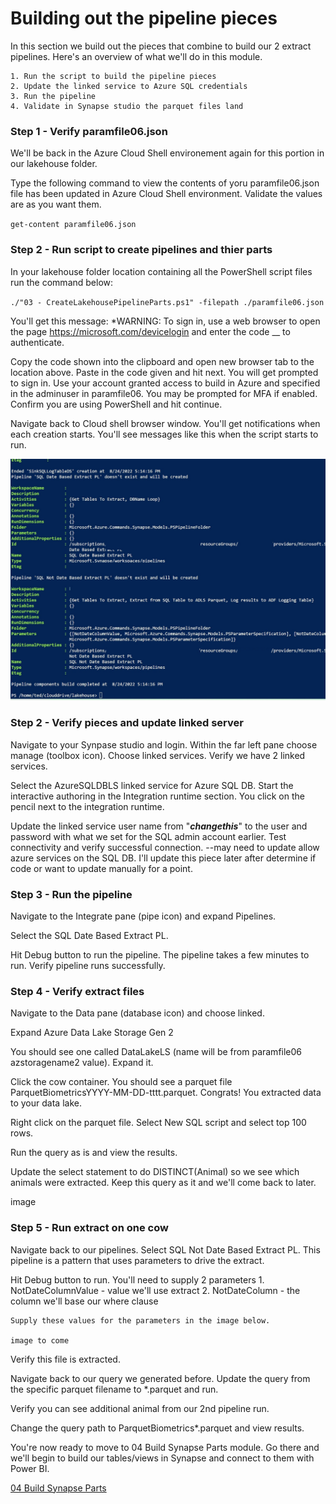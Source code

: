 # Building out the pipeline pieces 
In this section we build out the pieces that combine to build our 2 extract pipelines.  Here's an overview of what we'll do in this module.  
		
	1. Run the script to build the pipeline pieces 
	2. Update the linked service to Azure SQL credentials 
    3. Run the pipeline 
    4. Validate in Synapse studio the parquet files land 


### Step 1 - Verify paramfile06.json ###
We'll be back in the Azure Cloud Shell environement again for this portion in our lakehouse folder.    

Type the following command to view the contents of yoru paramfile06.json file has been updated in Azure Cloud Shell environment.  Validate the values are as you want them.    

`get-content paramfile06.json`

### Step 2 - Run script to create pipelines and thier parts ###
In your lakehouse folder location containing all the PowerShell script files run the command below:  

`./"03 - CreateLakehousePipelineParts.ps1" -filepath ./paramfile06.json`

You'll get this message: 
*WARNING: To sign in, use a web browser to open the page https://microsoft.com/devicelogin and enter the code __ to authenticate.

Copy the code shown into the clipboard and open new browser tab to the location above.  Paste in the code given and hit next. You will get prompted to sign in.  Use your account granted access to build in Azure and specified in the adminuser in paramfile06.  You may be prompted for MFA if enabled. Confirm you are using PowerShell and hit continue. 

Navigate back to Cloud shell browser window.  You'll get notifications when each creation starts.  You'll see messages like this when the script starts to run.  

![alt text](https://github.com/hfoley/EDU/blob/master/images/lakehouse/createpipeline.jpg?raw=true) 

### Step 2 - Verify pieces and update linked server ###
Navigate to your Synpase studio and login.  Within the far left pane choose manage (toolbox icon).  Choose linked services.  Verify we have 2 linked services.  

Select the AzureSQLDBLS linked service for Azure SQL DB.  Start the interactive authoring in the Integration runtime section.  You click on the pencil next to the integration runtime. 

Update the linked service user name from "***changethis***" to the user and password with what we set for the SQL admin account earlier.  Test connectivity and verify successful connection. --may need to update allow azure services on the SQL DB.  I'll update this piece later after determine if code or want to update manually for a point. 


### Step 3 - Run the pipeline ###
Navigate to the Integrate pane (pipe icon) and expand Pipelines. 

Select the SQL Date Based Extract PL. 

Hit Debug button to run the pipeline.  The pipeline takes a few minutes to run.  Verify pipeline runs successfully. 

### Step 4 - Verify extract files ###
Navigate to the Data pane (database icon) and choose linked.  

Expand Azure Data Lake Storage Gen 2

You should see one called DataLakeLS (name will be from paramfile06 azstoragename2 value).  Expand it. 

Click the cow container. You should see a parquet file ParquetBiometricsYYYY-MM-DD-tttt.parquet.  Congrats! You extracted data to your data lake. 

Right click on the parquet file.  Select New SQL script and select top 100 rows.  

Run the query as is and view the results.  

Update the select statement to do DISTINCT(Animal) so we see which animals were extracted.  Keep this query as it and we'll come back to later. 

image

### Step 5 - Run extract on one cow ###
Navigate back to our pipelines.  Select SQL Not Date Based Extract PL.  This pipeline is a pattern that uses parameters to drive the extract.  

Hit Debug button to run.  You'll need to supply 2 parameters 
    1. NotDateColumnValue - value we'll use extract
    2. NotDateColumn - the column we'll base our where clause

    Supply these values for the parameters in the image below. 

    image to come 

Verify this file is extracted.  

Navigate back to our query we generated before.  Update the query from the specific parquet filename to *.parquet and run. 

Verify you can see additional animal from our 2nd pipeline run.  

Change the query path to ParquetBiometrics*.parquet and view results. 


You're now ready to move to 04 Build Synapse Parts module.  Go there and we'll begin to build our tables/views in Synapse and connect to them with Power BI.
  
[04 Build Synapse Parts](https://github.com/hfoley/lakehouse/tree/main/04%20Build%20Synapse%20Parts) 
